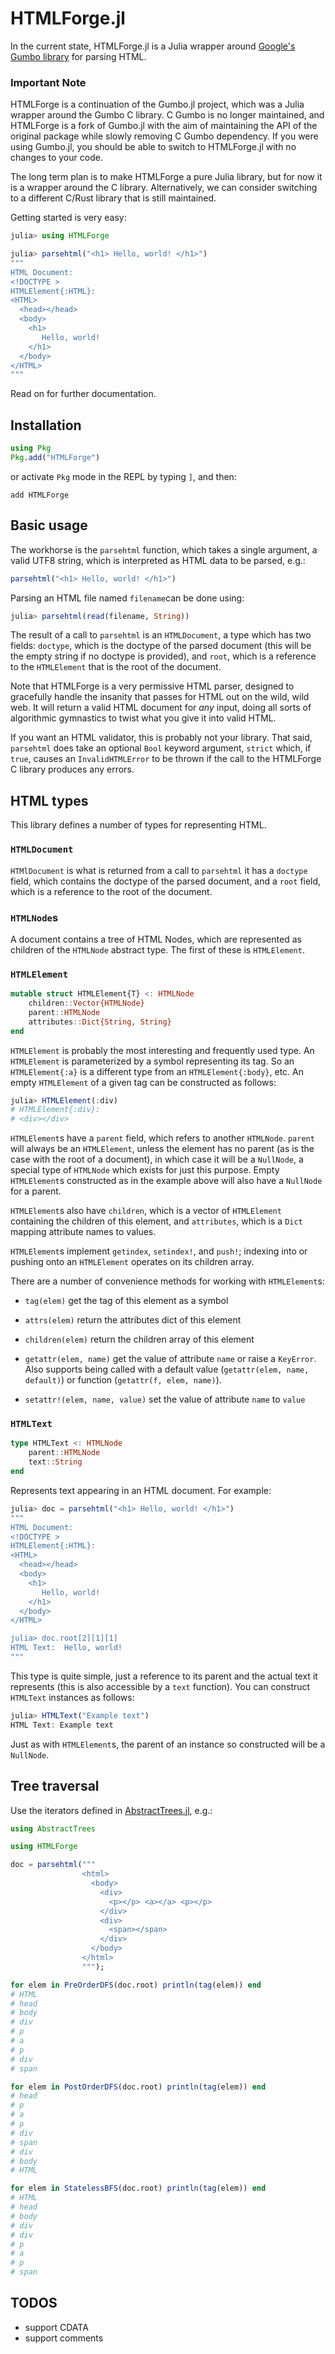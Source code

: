 # HTMLForge.jl

In the current state, HTMLForge.jl is a Julia wrapper around
[Google's Gumbo library](https://github.com/google/gumbo-parser) for
parsing HTML.

### Important Note
HTMLForge is a continuation of the Gumbo.jl project, which was a Julia wrapper around the Gumbo C library. C Gumbo is no longer maintained, and HTMLForge is a fork of Gumbo.jl with the aim of maintaining the API of the original package while slowly removing C Gumbo dependency. If you were using Gumbo.jl, you should be able to switch to HTMLForge.jl with no changes to your code.

The long term plan is to make HTMLForge a pure Julia library, but for now it is a wrapper around the C library. Alternatively, we can consider switching to a different C/Rust library that is still maintained.

Getting started is very easy:

```julia
julia> using HTMLForge

julia> parsehtml("<h1> Hello, world! </h1>")
"""
HTML Document:
<!DOCTYPE >
HTMLElement{:HTML}:
<HTML>
  <head></head>
  <body>
    <h1>
       Hello, world!
    </h1>
  </body>
</HTML>
"""
```

Read on for further documentation.

## Installation

```jl
using Pkg
Pkg.add("HTMLForge")
```

or activate `Pkg` mode in the REPL by typing `]`, and then:

```
add HTMLForge
```

## Basic usage

The workhorse is the `parsehtml` function, which takes a single
argument, a valid UTF8 string, which is interpreted as HTML data to be
parsed, e.g.:

```julia
parsehtml("<h1> Hello, world! </h1>")
```

Parsing an HTML file named `filename`can be done using:

```julia
julia> parsehtml(read(filename, String))
```

The result of a call to `parsehtml` is an `HTMLDocument`, a type which
has two fields: `doctype`, which is the doctype of the parsed document
(this will be the empty string if no doctype is provided), and `root`,
which is a reference to the `HTMLElement` that is the root of the
document.

Note that HTMLForge is a very permissive HTML parser, designed to
gracefully handle the insanity that passes for HTML out on the wild,
wild web. It will return a valid HTML document for *any* input, doing
all sorts of algorithmic gymnastics to twist what you give it into
valid HTML.

If you want an HTML validator, this is probably not your library. That
said, `parsehtml` does take an optional `Bool` keyword argument,
`strict` which, if `true`, causes an `InvalidHTMLError` to be thrown
if the call to the HTMLForge C library produces any errors.

## HTML types

This library defines a number of types for representing HTML.

### `HTMLDocument`

`HTMlDocument` is what is returned from a call to `parsehtml` it has a
`doctype` field, which contains the doctype of the parsed document,
and a `root` field, which is a reference to the root of the document.

### `HTMLNode`s

A document contains a tree of HTML Nodes, which are represented as
children of the `HTMLNode` abstract type. The first of these is
`HTMLElement`.

### `HTMLElement`

```julia
mutable struct HTMLElement{T} <: HTMLNode
    children::Vector{HTMLNode}
    parent::HTMLNode
    attributes::Dict{String, String}
end
```

`HTMLElement` is probably the most interesting and frequently used
type. An `HTMLElement` is parameterized by a symbol representing its
tag. So an `HTMLElement{:a}` is a different type from an
`HTMLElement{:body}`, etc. An empty `HTMLElement` of a given tag can be
constructed as follows:

```julia
julia> HTMLElement(:div)
# HTMLElement{:div}:
# <div></div>
```

`HTMLElement`s have a `parent` field, which refers to another
`HTMLNode`. `parent` will always be an `HTMLElement`, unless the
element has no parent (as is the case with the root of a document), in
which case it will be a `NullNode`, a special type of `HTMLNode` which
exists for just this purpose. Empty `HTMLElement`s constructed as in
the example above will also have a `NullNode` for a parent.

`HTMLElement`s also have `children`, which is a vector of
`HTMLElement` containing the children of this element, and
`attributes`, which is a `Dict` mapping attribute names to values.

`HTMLElement`s implement `getindex`, `setindex!`, and `push!`;
indexing into or pushing onto an `HTMLElement` operates on its
children array.

There are a number of convenience methods for working with `HTMLElement`s:

- `tag(elem)`
  get the tag of this element as a symbol

- `attrs(elem)`
  return the attributes dict of this element

- `children(elem)`
   return the children array of this element

- `getattr(elem, name)`
  get the value of attribute `name` or raise a `KeyError`. Also
  supports being called with a default value (`getattr(elem, name,
  default)`) or function (`getattr(f, elem, name)`).

- `setattr!(elem, name, value)`
  set the value of attribute `name` to `value`

### `HTMLText`

```jl
type HTMLText <: HTMLNode
    parent::HTMLNode
    text::String
end
```

Represents text appearing in an HTML document. For example:

```julia
julia> doc = parsehtml("<h1> Hello, world! </h1>")
"""
HTML Document:
<!DOCTYPE >
HTMLElement{:HTML}:
<HTML>
  <head></head>
  <body>
    <h1>
       Hello, world!
    </h1>
  </body>
</HTML>

julia> doc.root[2][1][1]
HTML Text:  Hello, world!
"""
```

This type is quite simple, just a reference to its parent and the
actual text it represents (this is also accessible by a `text`
function). You can construct `HTMLText` instances as follows:

```jl
julia> HTMLText("Example text")
HTML Text: Example text
```

Just as with `HTMLElement`s, the parent of an instance so constructed
will be a `NullNode`.


## Tree traversal

Use the iterators defined in
[AbstractTrees.jl](https://github.com/Keno/AbstractTrees.jl/), e.g.:

```julia
using AbstractTrees

using HTMLForge

doc = parsehtml("""
                <html>
                  <body>
                    <div>
                      <p></p> <a></a> <p></p>
                    </div>
                    <div>
                      <span></span>
                    </div>
                  </body>
                </html>
                """);

for elem in PreOrderDFS(doc.root) println(tag(elem)) end
# HTML
# head
# body
# div
# p
# a
# p
# div
# span

for elem in PostOrderDFS(doc.root) println(tag(elem)) end
# head
# p
# a
# p
# div
# span
# div
# body
# HTML

for elem in StatelessBFS(doc.root) println(tag(elem)) end
# HTML
# head
# body
# div
# div
# p
# a
# p
# span
```

## TODOS

- support CDATA
- support comments
